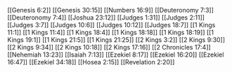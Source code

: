 [[Genesis 6:2]]
[[Genesis 30:15]]
[[Numbers 16:9]]
[[Deuteronomy 7:3]]
[[Deuteronomy 7:4]]
[[Joshua 23:12]]
[[Judges 1:31]]
[[Judges 2:11]]
[[Judges 3:7]]
[[Judges 10:6]]
[[Judges 10:12]]
[[Judges 18:7]]
[[1 Kings 11:1]]
[[1 Kings 11:4]]
[[1 Kings 18:4]]
[[1 Kings 18:18]]
[[1 Kings 18:19]]
[[1 Kings 19:1]]
[[1 Kings 21:5]]
[[1 Kings 21:25]]
[[2 Kings 3:2]]
[[2 Kings 9:30]]
[[2 Kings 9:34]]
[[2 Kings 10:18]]
[[2 Kings 17:16]]
[[2 Chronicles 17:4]]
[[Nehemiah 13:23]]
[[Isaiah 7:13]]
[[Ezekiel 8:17]]
[[Ezekiel 16:20]]
[[Ezekiel 16:47]]
[[Ezekiel 34:18]]
[[Hosea 2:15]]
[[Revelation 2:20]]
